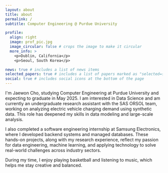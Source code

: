 ```yaml
---
layout: about
title: about
permalink: /
subtitle: Computer Engineering @ Purdue University

profile:
  align: right
  image: prof_pic.jpg
  image_circular: false # crops the image to make it circular
  more_info: >
    <p>Dublin, California</p>
    <p>Seoul, South Korea</p>

news: true # includes a list of news items
selected_papers: true # includes a list of papers marked as "selected={true}"
social: true # includes social icons at the bottom of the page
---
```


I'm Jaewon Cho, studying Computer Engineering at Purdue University and expecting to graduate in May 2025. I am interested in Data Science and am currently an undergraduate research assistant with the SAS ORSOL team, working on analyzing electric vehicle charging demand using synthetic data. This role has deepened my skills in data modeling and large-scale analysis.

I also completed a software engineering internship at Samsung Electronics, where I developed backend systems and managed databases. These hands-on projects, along with my research experience, reflect my passion for data engineering, machine learning, and applying technology to solve real-world challenges across industry sectors.

During my time, I enjoy playing basketball and listening to music, which helps me stay creative and balanced.
